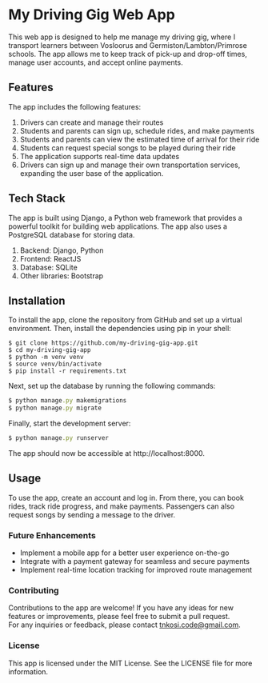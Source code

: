 # My Driving Gig Web App #

This web app is designed to help me manage my driving gig, where I transport learners between Vosloorus and Germiston/Lambton/Primrose schools. The app allows me to keep track of pick-up and drop-off times, manage user accounts, and accept online payments.

## Features ##

The app includes the following features:

1. Drivers can create and manage their routes
2. Students and parents can sign up, schedule rides, and make payments
3. Students and parents can view the estimated time of arrival for their ride
4. Students can request special songs to be played during their ride
5. The application supports real-time data updates
6. Drivers can sign up and manage their own transportation services, expanding the user base of the application.

## Tech Stack ##

The app is built using Django, a Python web framework that provides a powerful toolkit for building web applications. The app also uses a PostgreSQL database for storing data.

1. Backend: Django, Python
2. Frontend: ReactJS
3. Database: SQLite
4. Other libraries: Bootstrap

## Installation ##

To install the app, clone the repository from GitHub and set up a virtual environment. Then, install the dependencies using pip in your shell:

```shell
$ git clone https://github.com/my-driving-gig-app.git
$ cd my-driving-gig-app
$ python -m venv venv
$ source venv/bin/activate
$ pip install -r requirements.txt
```

Next, set up the database by running the following commands:

```ruby
$ python manage.py makemigrations
$ python manage.py migrate
```

Finally, start the development server:

```ruby
$ python manage.py runserver
```

The app should now be accessible at http://localhost:8000.

## Usage ##

To use the app, create an account and log in. From there, you can book rides, track ride progress, and make payments. Passengers can also request songs by sending a message to the driver.

### Future Enhancements ###

- Implement a mobile app for a better user experience on-the-go
- Integrate with a payment gateway for seamless and secure payments
- Implement real-time location tracking for improved route management

### Contributing ###

Contributions to the app are welcome! If you have any ideas for new features or improvements, please feel free to submit a pull request. <br>
For any inquiries or feedback, please contact tnkosi.code@gmail.com.

### License ###

This app is licensed under the MIT License. See the LICENSE file for more information.